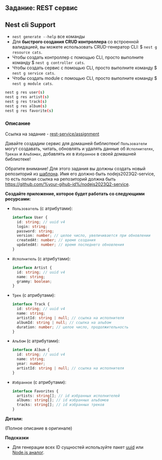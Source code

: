 ## Задание: REST сервис

## Nest cli Support

* `nest generate --help` все команды
* Для **быстрого создания CRUD контроллера** со встроенной валидацией, вы можете использовать CRUD-генератор CLI: $ `nest g resource cats`.
* Чтобы создать контроллер с помощью CLI, просто выполните команду $ `nest g controller cats`.
* Чтобы создать сервис с помощью CLI, просто выполните команду $ `nest g service cats`.
* Чтобы создать module с помощью CLI, просто выполните команду $ `nest g module cats`.

```bash
nest g res user(s)
nest g res artist(s)
nest g res track(s)
nest g res album(s)
nest g res favorite(s)
```
### Описание

Ссылка на задание - [rest-service/assignment](https://github.com/AlreadyBored/nodejs-assignments/blob/main/assignments/rest-service/assignment.md)

Давайте создадим сервис для домашней библиотеки! `Пользователи` могут создавать, читать, обновлять и удалять данные об `Исполнителях`, `Треках` и `Альбомах`, добавлять их в `Избранное` в своей домашней библиотеке!

Обратите внимание! Для этого задания вы должны создать новый репозиторий из [шаблона](https://github.com/rolling-scopes-school/nodejs-course-template/generate). Имя его должно быть nodejs2023Q2-service, то есть полная ссылка на репозиторий должна быть https://github.com/%your-gihub-id%/nodejs2023Q2-service.

**Создайте приложение, которое будет работать со следующими ресурсами:**

- `Пользователь` (с атрибутами):
  ```typescript
  interface User {
    id: string; // uuid v4
    login: string;
    password: string;
    version: number; // целое число, увеличивается при обновлении
    createdAt: number; // время создания
    updatedAt: number; // время последнего обновления
  }
  ```

- `Исполнитель` (с атрибутами):
  ```typescript
  interface Artist {
    id: string; // uuid v4
    name: string;
    grammy: boolean;
  }
  ```

- `Трек` (с атрибутами):
  ```typescript
  interface Track {
    id: string; // uuid v4
    name: string;
    artistId: string | null; // ссылка на исполнителя
    albumId: string | null; // ссылка на альбом
    duration: number; // целое число, продолжительность
  }
  ```

- `Альбом` (с атрибутами):
  ```typescript
  interface Album {
    id: string; // uuid v4
    name: string;
    year: number;
    artistId: string | null; // ссылка на исполнителя
  }
  ```

- `Избранное` (с атрибутами):
  ```typescript
  interface Favorites {
    artists: string[]; // id избранных исполнителей
    albums: string[]; // id избранных альбомов
    tracks: string[]; // id избранных треков
  }
  ```

**Детали:**

(Полное описание в оригинале)

**Подсказки**

* Для генерации всех ID сущностей используйте пакет [uuid](https://www.npmjs.com/package/uuid) или [Node.js аналог](https://nodejs.org/dist/latest-v20.x/docs/api/crypto.html#cryptorandomuuidoptions).
